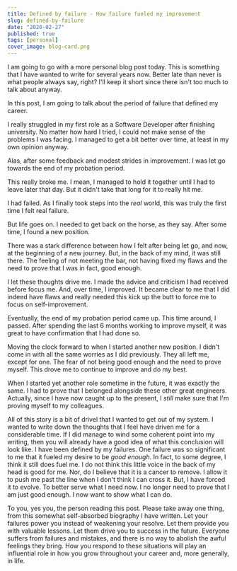 ```yaml
---
title: Defined by failure - How failure fueled my improvement
slug: defined-by-failure
date: "2020-02-27"
published: true
tags: [personal]
cover_image: blog-card.png
---
```


I am going to go with a more personal blog post today. This is something that I have wanted to write for several years now. Better late than never is what people always say, right? I'll keep it short since there isn't too much to talk about anyway.

In this post, I am going to talk about the period of failure that defined my career.

I really struggled in my first role as a Software Developer after finishing university. No matter how hard I tried, I could not make sense of the problems I was facing. I managed to get a bit better over time, at least in my own opinion anyway. 

Alas, after some feedback and modest strides in improvement. I was let go towards the end of my probation period.

This really broke me. I mean, I managed to hold it together until I had to leave later that day. But it didn't take that long for it to really hit me.

I had failed. As I finally took steps into the _real_ world, this was truly the first time I felt real failure.

But life goes on. I needed to get back on the horse, as they say. After some time, I found a new position.

There was a stark difference between how I felt after being let go, and now, at the beginning of a new journey. But, in the back of my mind, it was still there. The feeling of not meeting the bar, not having fixed my flaws and the need to prove that I was in fact, good enough.

I let these thoughts drive me. I made the advice and criticism I had received before focus me. And, over time, I improved. It became clear to me that I did indeed have flaws and really needed this kick up the butt to force me to focus on self-improvement.

Eventually, the end of my probation period came up. This time around, I passed. After spending the last 6 months working to improve myself, it was great to have confirmation that I had done so.

Moving the clock forward to when I started another new position. I didn't come in with all the same worries as I did previously. They all left me, except for one. The fear of not being good enough and the need to prove myself. This drove me to continue to improve and do my best.

When I started yet another role sometime in the future, it was exactly the same. I had to prove that I belonged alongside these other great engineers. Actually, since I have now caught up to the present, I _still_ make sure that I'm proving myself to my colleagues.

All of this story is a bit of drivel that I wanted to get out of my system. I wanted to write down the thoughts that I feel have driven me for a considerable time. If I did manage to wind some coherent point into my writing, then you will already have a good idea of what this conclusion will look like. I have been defined by my failures. One failure was so significant to me that it fueled my desire to be _good enough_. In fact, to some degree, I think it still does fuel me. I do not think this little voice in the back of my head is good for me. Nor, do I believe that it is a cancer to remove. I allow it to push me past the line when I don't think I can cross it. But, I have forced it to evolve. To better serve what I need now. I no longer need to prove that I am just good enough. I now want to show what I can do.

To you, yes you, the person reading this post. Please take away one thing, from this somewhat self-absorbed biography I have written. Let your failures power you instead of weakening your resolve. Let them provide you with valuable lessons. Let them drive you to success in the future. Everyone suffers from failures and mistakes, and there is no way to abolish the awful feelings they bring. How you respond to these situations will play an influential role in how you grow throughout your career and, more generally, in life.